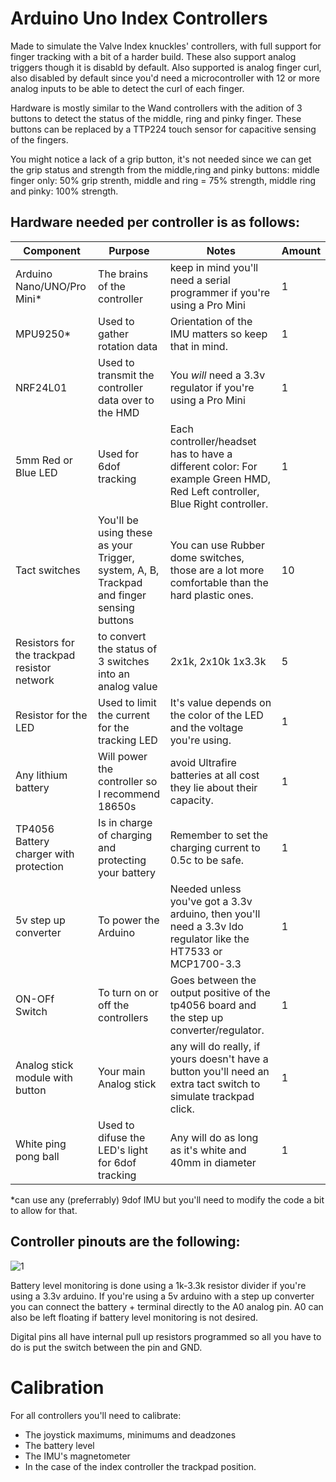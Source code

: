 # Arduino Uno Index Controllers

Made to simulate the Valve Index knuckles' controllers, with full support for finger tracking with a bit of a harder build.
These also support analog triggers though it is disabld by default.
Also supported is analog finger curl, also disabled by default since you'd need a microcontroller with 12 or more analog inputs to be able to detect the curl of each finger.

Hardware is mostly similar to the Wand controllers with the adition of 3 buttons to detect the status of the middle, ring and pinky finger. These buttons can be replaced by a TTP224 touch sensor for capacitive sensing of the fingers.

You might notice a lack of a grip button, it's not needed since we can get the grip status and strength from the middle,ring and pinky buttons: middle finger only: 50% grip strenth, middle and ring = 75% strength, middle ring and pinky: 100% strength.

## Hardware needed per controller is as follows:
| Component | Purpose | Notes | Amount |
| --------- | ----------- | ----- | ------ |
| Arduino Nano/UNO/Pro Mini* | The brains of the controller | keep in mind you'll need a serial programmer if you're using a Pro Mini | 1 |
| MPU9250*   | Used to gather rotation data | Orientation of the IMU matters so keep that in mind. | 1 | 
| NRF24L01  | Used to transmit the controller data over to the HMD | You *will* need a 3.3v regulator if you're using a Pro Mini | 1 | 
| 5mm Red or Blue LED | Used for 6dof tracking | Each controller/headset has to have a different color: For example Green HMD, Red Left controller, Blue Right controller. | 1 |
| Tact switches | You'll be using these as your Trigger, system, A, B, Trackpad and finger sensing buttons | You can use Rubber dome switches, those are a lot more comfortable than the hard plastic ones. | 10 |
| Resistors for the trackpad resistor network | to convert the status of 3 switches into an analog value | 2x1k, 2x10k 1x3.3k | 5 |
| Resistor for the LED | Used to limit the current for the tracking LED | It's value depends on the color of the LED and the voltage you're using. | 1 |
| Any lithium battery | Will power the controller so I recommend 18650s | avoid Ultrafire batteries at all cost they lie about their capacity. | 1 |
| TP4056 Battery charger with protection | Is in charge of charging and protecting your battery | Remember to set the charging current to 0.5c to be safe. | 1 |
| 5v step up converter | To power the Arduino | Needed unless you've got a 3.3v arduino, then you'll need a 3.3v ldo regulator like the HT7533 or MCP1700-3.3| 1 |
| ON-OFf Switch | To turn on or off the controllers | Goes between the output positive of the tp4056 board and the step up converter/regulator.| 1 |
| Analog stick module with button | Your main Analog stick | any will do really, if yours doesn't have a button you'll need an extra tact switch to simulate trackpad click. | 1 |
| White ping pong ball | Used to difuse the LED's light for 6dof tracking | Any will do as long as it's white and 40mm in diameter | 1 |

*can use any (preferrably) 9dof IMU but you'll need to modify the code a bit to allow for that.

## Controller pinouts are the following:

![1](img/Controller/INDEX.png)

Battery level monitoring is done using a 1k-3.3k resistor divider if you're using a 3.3v arduino. If you're using a 5v arduino with a step up converter you can connect the battery + terminal directly to the A0 analog pin.
A0 can also be left floating if battery level monitoring is not desired.

Digital pins all have internal pull up resistors programmed so all you have to do is put the switch between the pin and GND.

# Calibration
For all controllers you'll need to calibrate:
* The joystick maximums, minimums and deadzones
* The battery level
* The IMU's magnetometer
* In the case of the index controller the trackpad position.
